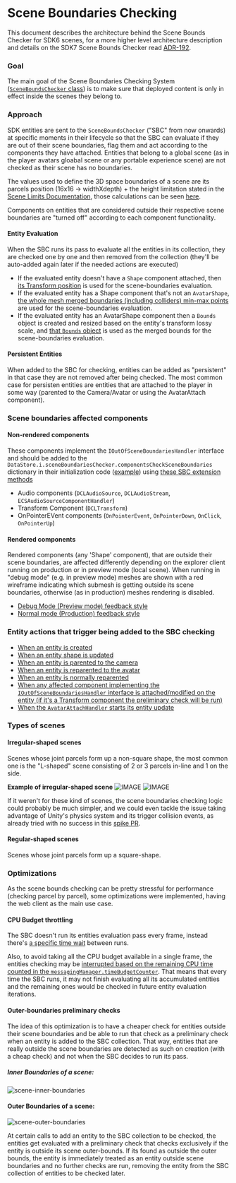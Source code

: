 # Scene Boundaries Checking
This document describes the architecture behind the Scene Bounds Checker for SDK6 scenes, for a more higher level architecture description and details on the SDK7 Scene Bounds Checker read [ADR-192](https://adr.memetaverse.club/adr/ADR-192).

### Goal
The main goal of the Scene Boundaries Checking System ([`SceneBoundsChecker` class](https://github.com/memetaverseproject/unity-renderer/blob/05c9abdbf1e55bf33817e890ce56d65fb51dd66a/unity-renderer/Assets/Scripts/MainScripts/DCL/WorldRuntime/SceneBoundariesController/SceneBoundsChecker.cs)) is to make sure that deployed content is only in effect inside the scenes they belong to.

### Approach
SDK entities are sent to the `SceneBoundsChecker` ("SBC" from now onwards) at specific moments in their lifecycle so that the SBC can evaluate if they are out of their scene boundaries, flag them and act according to the components they have attached. Entities that belong to a global scene (as in the player avatars gloabal scene or any portable experience scene) are not checked as their scene has no boundaries.

The values used to define the 3D space boundaries of a scene are its parcels position (16x16 -> widthXdepth) + the height limitation stated in the [Scene Limits Documentation](https://docs.memetaverse.club/development-guide/scene-limitations/), those calculations can be seen [here](https://github.com/memetaverseproject/unity-renderer/blob/05c9abdbf1e55bf33817e890ce56d65fb51dd66a/unity-renderer/Assets/Scripts/MainScripts/DCL/WorldRuntime/ParcelScene.cs#L246).

Components on entities that are considered outside their respective scene boundaries are "turned off" according to each component functionality.

#### Entity Evaluation
When the SBC runs its pass to evaluate all the entities in its collection, they are checked one by one and then removed from the collection (they'll be auto-added again later if the needed actions are executed)

- If the evaluated entity doesn't have a `Shape` component attached, then [its Transform position](https://github.com/memetaverseproject/unity-renderer/blob/08284ea1d1d2d58faa087ee93ad9c95fdd5c4e5d/unity-renderer/Assets/Scripts/MainScripts/DCL/WorldRuntime/SceneBoundariesController/SceneBoundsChecker.cs#L233) is used for the scene-boundaries evaluation.
- If the evaluated entity has a Shape component that's not an `AvatarShape`, [the whole mesh merged boundaries (including colliders) min-max points](https://github.com/memetaverseproject/unity-renderer/blob/08284ea1d1d2d58faa087ee93ad9c95fdd5c4e5d/unity-renderer/Assets/Scripts/MainScripts/DCL/WorldRuntime/SceneBoundariesController/SceneBoundsChecker.cs#L219) are used for the scene-boundaries evaluation.
- If the evaluated entity has an AvatarShape component then a `Bounds` object is created and resized based on the entity's transform lossy scale, and [that `Bounds` object](https://github.com/memetaverseproject/unity-renderer/blob/08284ea1d1d2d58faa087ee93ad9c95fdd5c4e5d/unity-renderer/Assets/Scripts/MainScripts/DCL/WorldRuntime/SceneBoundariesController/SceneBoundsChecker.cs#L259) is used as the merged bounds for the scene-boundaries evaluation.

#### Persistent Entities

When added to the SBC for checking, entities can be added as "persistent" in that case they are not removed after being checked. The most common case for persisten entities are entities that are attached to the player in some way (parented to the Camera/Avatar or using the AvatarAttach component).

### Scene boundaries affected components
#### Non-rendered components
These components implement the `IOutOfSceneBoundariesHandler` interface and should be added to the `DataStore.i.sceneBoundariesChecker.componentsCheckSceneBoundaries` dictionary in their initialization code ([example](https://github.com/memetaverseproject/unity-renderer/blob/05c9abdbf1e55bf33817e890ce56d65fb51dd66a/unity-renderer/Assets/Scripts/MainScripts/DCL/Components/Audio/DCLAudioStream.cs#L29)) using [these SBC extension methods](https://github.com/memetaverseproject/unity-renderer/blob/05c9abdbf1e55bf33817e890ce56d65fb51dd66a/unity-renderer/Assets/Scripts/MainScripts/DCL/DataStore/DataStore_SceneBoundariesChecker_Extensions.cs#L10) 

- Audio components (`DCLAudioSource`, `DCLAudioStream`, `ECSAudioSourceComponentHandler`)
- Transform Component (`DCLTransform`)
- OnPointerEVent components (`OnPointerEvent`, `OnPointerDown`, `OnClick`, `OnPointerUp`)

#### Rendered components
Rendered components (any 'Shape' component), that are outside their scene boundaries, are affected differently depending on the explorer client running on production or in preview mode (local scene). When running in "debug mode" (e.g. in preview mode) meshes are shown with a red wireframe indicating which submesh is getting outside its scene boundaries, otherwise (as in production) meshes rendering is disabled.
- [Debug Mode (Preview mode) feedback style](https://github.com/memetaverseproject/unity-renderer/blob/05c9abdbf1e55bf33817e890ce56d65fb51dd66a/unity-renderer/Assets/Scripts/MainScripts/DCL/WorldRuntime/SceneBoundariesController/SceneBoundsFeedbackStyle_RedBox.cs)
- [Normal mode (Production) feedback style](https://github.com/memetaverseproject/unity-renderer/blob/05c9abdbf1e55bf33817e890ce56d65fb51dd66a/unity-renderer/Assets/Scripts/MainScripts/DCL/WorldRuntime/SceneBoundariesController/SceneBoundsFeedbackStyle_Simple.cs)

### Entity actions that trigger being added to the SBC checking
- [When an entity is created](https://github.com/memetaverseproject/unity-renderer/blob/05c9abdbf1e55bf33817e890ce56d65fb51dd66a/unity-renderer/Assets/Scripts/MainScripts/DCL/WorldRuntime/ParcelScene.cs#L366)
- [When an entity shape is updated](https://github.com/memetaverseproject/unity-renderer/blob/05c9abdbf1e55bf33817e890ce56d65fb51dd66a/unity-renderer/Assets/Scripts/MainScripts/DCL/WorldRuntime/ParcelScene.cs#L373)
- [When an entity is parented to the camera](https://github.com/memetaverseproject/unity-renderer/blob/05c9abdbf1e55bf33817e890ce56d65fb51dd66a/unity-renderer/Assets/Scripts/MainScripts/DCL/WorldRuntime/ParcelScene.cs#L509)
- [When an entity is reparented to the avatar](https://github.com/memetaverseproject/unity-renderer/blob/05c9abdbf1e55bf33817e890ce56d65fb51dd66a/unity-renderer/Assets/Scripts/MainScripts/DCL/WorldRuntime/ParcelScene.cs#L528)
- [When an entity is normally reparented](https://github.com/memetaverseproject/unity-renderer/blob/05c9abdbf1e55bf33817e890ce56d65fb51dd66a/unity-renderer/Assets/Scripts/MainScripts/DCL/WorldRuntime/ParcelScene.cs#L557)
- [When any affected component implementing the `IOutOfSceneBoundariesHandler` interface is attached/modified on the entity (if it's a Transform component the preliminary check will be run)](https://github.com/memetaverseproject/unity-renderer/blob/05c9abdbf1e55bf33817e890ce56d65fb51dd66a/unity-renderer/Assets/Scripts/MainScripts/DCL/WorldRuntime/ECSComponentManagerLegacy/ECSComponentsManagerLegacy.cs#L435) 
- [When the `AvatarAttachHandler` starts its entity update](https://github.com/memetaverseproject/unity-renderer/blob/05c9abdbf1e55bf33817e890ce56d65fb51dd66a/unity-renderer/Assets/Scripts/MainScripts/DCL/Components/AvatarAttach/AvatarAttachHandler.cs#L141) 

### Types of scenes

#### Irregular-shaped scenes
Scenes whose joint parcels form up a non-square shape, the most common one is the "L-shaped" scene consisting of 2 or 3 parcels in-line and 1 on the side.

**Example of irregular-shaped scene**
![IMAGE](scene-boundaries-checking/irregular-example.png)
![IMAGE](scene-boundaries-checking/irregular-gizmo-example.png)

If it weren't for these kind of scenes, the scene boundaries checking logic could probably be much simpler, and we could even tackle the issue taking advantage of Unity's physics system and its trigger collision events, as already tried with no success in this [spike PR](https://github.com/memetaverseproject/unity-renderer/issues/2433).

#### Regular-shaped scenes

Scenes whose joint parcels form up a square-shape.

### Optimizations
As the scene bounds checking can be pretty stressful for performance (checking parcel by parcel), some optimizations were implemented, having the web client as the main use case.

#### CPU Budget throttling
The SBC doesn't run its entities evaluation pass every frame, instead there's [a specific time wait](https://github.com/memetaverseproject/unity-renderer/blob/1fc852690b414b51e9f70dc1c812f2a9427a2b79/unity-renderer/Assets/Scripts/MainScripts/DCL/WorldRuntime/SceneBoundariesController/SceneBoundsChecker.cs#L13) between runs.

Also, to avoid taking all the CPU budget available in a single frame, the entities checking may be [interrupted based on the remaining CPU time counted in the `messagingManager.timeBudgetCounter`](https://github.com/memetaverseproject/unity-renderer/blob/1fc852690b414b51e9f70dc1c812f2a9427a2b79/unity-renderer/Assets/Scripts/MainScripts/DCL/WorldRuntime/SceneBoundariesController/SceneBoundsChecker.cs#L70). That means that every time the SBC runs, it may not finish evaluating all its accumulated entities and the remaining ones would be checked in future entity evaluation iterations.

#### Outer-boundaries preliminary checks
The idea of this optimization is to have a cheaper check for entities outside their scene boundaries and be able to run that check as a preliminary check when an entity is added to the SBC collection. That way, entities that are really outside the scene boundaries are detected as such on creation (with a cheap check) and not when the SBC decides to run its pass.

##### Inner Boundaries of a scene:
![scene-inner-boundaries](scene-boundaries-checking/scene-inner-boundaries.png)

#### Outer Boundaries of a scene:
![scene-outer-boundaries](scene-boundaries-checking/irregular-gizmo-example-2.png)

At certain calls to add an entity to the SBC collection to be checked, the entities get evaluated with a preliminary check that checks exclusively if the entity is outside its scene outer-bounds.
If its found as outside the outer bounds, the entity is immediately treated as an entity outside scene boundaries and no further checks are run, removing the entity from the SBC collection of entities to be checked later.
